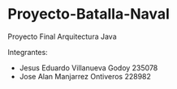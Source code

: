 # Proyecto-Batalla-Naval
Proyecto Final Arquitectura Java

Integrantes: 
- Jesus Eduardo Villanueva Godoy 235078
- Jose Alan Manjarrez Ontiveros 228982
